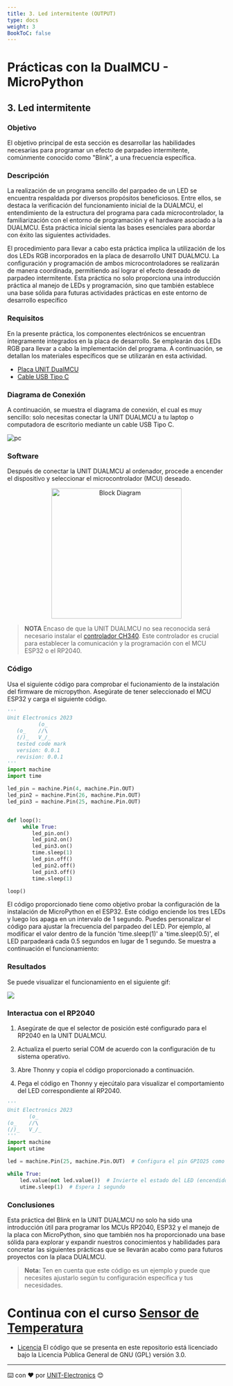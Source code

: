 ```yaml
---
title: 3. Led intermitente (OUTPUT) 
type: docs
weight: 3
BookToC: false
---
```


# Prácticas con la DualMCU - MicroPython

## 3. Led intermitente
###  Objetivo
El objetivo principal de esta sección es desarrollar las habilidades necesarias para programar un efecto de parpadeo intermitente, comúnmente conocido como "Blink", a una frecuencia específica. 

###  Descripción
La realización de un programa sencillo del parpadeo de un LED se encuentra respaldada por diversos propósitos beneficiosos. Entre ellos, se destaca la verificación del funcionamiento inicial de la DUALMCU, el entendimiento de la estructura del programa para cada microcontrolador, la familiarización con el entorno de programación y el hardware asociado a la DUALMCU. Esta práctica inicial sienta las bases esenciales para abordar con éxito las siguientes actividades.

El procedimiento para llevar a cabo esta práctica implica la utilización de los dos LEDs RGB incorporados en la placa de desarrollo UNIT DUALMCU. La configuración y programación de ambos microcontroladores se realizarán de manera coordinada, permitiendo así lograr el efecto deseado de parpadeo intermitente. Esta práctica no solo proporciona una introducción práctica al manejo de LEDs y programación, sino que también establece una base sólida para futuras actividades prácticas en este entorno de desarrollo específico



### Requisitos

En la presente práctica, los componentes electrónicos se encuentran íntegramente integrados en la placa de desarrollo. Se emplearán dos LEDs RGB para llevar a cabo la implementación del programa. A continuación, se detallan los materiales específicos que se utilizarán en esta actividad.
- <a href="https://uelectronics.com/producto/unit-dualmcu-esp32-rp2040-tarjeta-de-desarrollo/" target="_blank">Placa UNIT  DualMCU</a>
- <a href="https://uelectronics.com/producto/cable-usb-tipo-c-3a-6a/" target="_blank">Cable USB Tipo C</a>

### Diagrama de Conexión
A continuación, se muestra el diagrama de conexión, el cual es muy sencillo: solo necesitas conectar la UNIT DUALMCU a tu laptop o computadora de escritorio mediante un cable USB Tipo C.


![pc](/docs/3-Led_intermitente/images/pc_dual.jpg)

### Software
Después de conectar la UNIT DUALMCU al ordenador, procede a encender el dispositivo y seleccionar el microcontrolador (MCU) deseado.
       <div style="text-align: center;">
       <img src="/docs/2-Micropython/images/esp32_or_rasp.jpg" alt="Block Diagram" title="Block Diagram" style="width: 300px;">
       </div>

>**NOTA**
>Encaso de que la UNIT DUALMCU no sea reconocida será necesario instalar el [controlador CH340](/docs/3-Led_intermitente/images/CH341SER.EXE). Este controlador es crucial para establecer la comunicación y la programación con el MCU ESP32 o el RP2040. 

### Código
Usa el siguiente código para comprobar el fucionamiento de la instalación del firmware de micropython. Asegúrate de tener seleccionado el MCU ESP32 y carga el siguiente código. 

```py
'''
Unit Electronics 2023
          (o_
   (o_    //\
   (/)_   V_/_ 
   tested code mark
   version: 0.0.1
   revision: 0.0.1
'''
import machine
import time

led_pin = machine.Pin(4, machine.Pin.OUT)
led_pin2 = machine.Pin(26, machine.Pin.OUT)
led_pin3 = machine.Pin(25, machine.Pin.OUT)


def loop():
     while True:
        led_pin.on()    
        led_pin2.on()   
        led_pin3.on()  
        time.sleep(1)  
        led_pin.off()   
        led_pin2.off()  
        led_pin3.off()  
        time.sleep(1)   

loop()
```


El código proporcionado tiene como objetivo probar la configuración de la instalación de MicroPython en el ESP32. Este código enciende los tres LEDs y luego los apaga en un intervalo de 1 segundo. Puedes personalizar el código para ajustar la frecuencia del parpadeo del LED. Por ejemplo, al modificar el valor dentro de la función 'time.sleep(1)' a 'time.sleep(0.5)', el LED parpadeará cada 0.5 segundos en lugar de 1 segundo. Se muestra a continuación el funcionamiento: 
### Resultados
Se puede visualizar el funcionamiento en el siguiente gif:

![](/docs/3-Led_intermitente/images/blink_led2.gif)

### Interactua con el RP2040
1. Asegúrate de que el selector de posición esté configurado para el RP2040 en la UNIT DUALMCU.

1. Actualiza el puerto serial COM de acuerdo con la configuración de tu sistema operativo.

1. Abre Thonny y copia el código proporcionado a continuación.

1. Pega el código en Thonny y ejecútalo para visualizar el comportamiento del LED correspondiente al RP2040.
```py
'''
Unit Electronics 2023
       (o_
(o_    //\
(/)_   V_/_ 
'''
import machine
import utime

led = machine.Pin(25, machine.Pin.OUT)  # Configura el pin GPIO25 como salida

while True:
    led.value(not led.value())  # Invierte el estado del LED (encendido/apagado)
    utime.sleep(1)  # Espera 1 segundo
```


### Conclusiones
Esta práctica del Blink en la UNIT DUALMCU no solo ha sido una introducción útil para programar los MCUs RP2040, ESP32 y el manejo de la placa con MicroPython, sino que también nos ha proporcionado una base sólida para explorar y expandir nuestros conocimientos y habilidades para concretar las siguientes prácticas que se llevarán acabo como para futuros proyectos con la placa DUALMCU.


> **Nota:** Ten en cuenta que este código es un ejemplo y puede que necesites ajustarlo según tu configuración específica y tus necesidades.


# Continua con el curso [Sensor de Temperatura](/docs/4-sensor_de_temperatura/)

* [Licencia](https://www.gnu.org/licenses/gpl-3.0.html) El código que se presenta en este repositorio está licenciado bajo la Licencia Pública General de GNU (GPL) versión 3.0.
---
⌨️ con ❤️ por [UNIT-Electronics](https://github.com/UNIT-Electronics) 😊